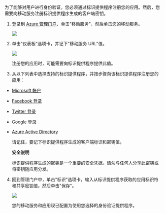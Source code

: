 

为了能够对用户进行身份验证，您必须通过标识提供程序注册您的应用。然后，您需要向移动服务注册标识提供程序生成的客户端密钥。

1. 登录到 [Azure 管理门户]、单击"移动服务"，然后单击您的移动服务。

   	![](./media/mobile-services-register-authentication/mobile-services-selection.png)

2. 单击"仪表板"选项卡，并记下"移动服务 URL"值。

   	![](./media/mobile-services-register-authentication/mobile-service-uri.png)

    注册您的应用时，可能需要向标识提供程序提供此值。

3. 从以下列表中选择支持的标识提供程序，并按步骤向该标识提供程序注册您的应用：

 - <a href="/zh-cn/documentation/articles/mobile-services-how-to-register-microsoft-authentication/" target="_blank">Microsoft 帐户</a>
 - <a href="/zh-cn/documentation/articles/mobile-services-how-to-register-facebook-authentication/" target="_blank">Facebook 登录</a>
 - <a href="/zh-cn/documentation/articles/mobile-services-how-to-register-twitter-authentication/" target="_blank">Twitter 登录</a>
 - <a href="/zh-cn/documentation/articles/mobile-services-how-to-register-google-authentication/" target="_blank">Google 登录</a>
 - <a href="/zh-cn/documentation/articles/mobile-services-how-to-register-active-directory-authentication/" target="_blank">Azure Active Directory</a>


    请记住，要记下标识提供程序生成的客户端标识和密钥值。

    <div class="dev-callout"><b>安全说明</b>
	<p>标识提供程序生成的密钥是一个重要的安全凭据。请勿与任何人分享此密钥或将密钥随应用分发。</p>
    </div>

4. 回到管理门户中，单击"标识"选项卡，输入从标识提供程序获取的应用标识符和共享密钥值，然后单击"保存"。

   	![](./media/mobile-services-register-authentication/mobile-identity-tab.png)

	您的移动服务和应用现已配置为使用您选择的身份验证提供程序。

<!-- URLs. -->
[Azure 管理门户]: https://manage.windowsazure.cn/
